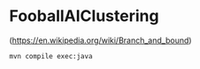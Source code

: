 # FooballAIClustering

(https://en.wikipedia.org/wiki/Branch_and_bound)

```
mvn compile exec:java
```
